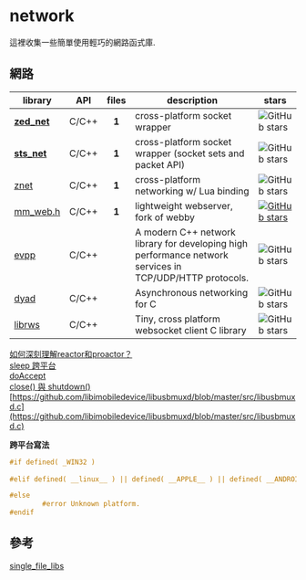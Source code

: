 # network
這裡收集一些簡單使用輕巧的網路函式庫.  

## 網路
| library                                                               | API |files| description | stars
| --------------------------------------------------------------------- |:---:|:---:| ----------- | -----------
|**[zed_net](https://github.com/Smilex/zed_net)**                       |C/C++|**1**| cross-platform socket wrapper | ![GitHub stars](https://img.shields.io/github/stars/Smilex/zed_net.svg?style=social&label=Star)
|**[sts_net](https://github.com/kieselsteini/sts)**                     |C/C++|**1**| cross-platform socket wrapper (socket sets and packet API) | ![GitHub stars](https://img.shields.io/github/stars/kieselsteini/sts.svg?style=social&label=Star)
|  [znet](https://github.com/starwing/znet)                             |C/C++|**1**| cross-platform networking w/ Lua binding | ![GitHub stars](https://img.shields.io/github/stars/starwing/znet.svg?style=social&label=Star)
|  [mm_web.h](https://github.com/vurtun/mmx)                            |C/C++|**1**| lightweight webserver, fork of webby | [![GitHub stars](https://img.shields.io/github/stars/vurtun/mmx.svg?style=social&label=Star)](https://github.com/vurtun/mmx)
|  [evpp](https://github.com/Qihoo360/evpp)                             |C/C++|     | A modern C++ network library for developing high performance network services in TCP/UDP/HTTP protocols. | ![GitHub stars](https://img.shields.io/github/stars/Qihoo360/evpp.svg?style=social&label=Star)
|  [dyad](https://github.com/rxi/dyad)                                  |C/C++|     | Asynchronous networking for C | ![GitHub stars](https://img.shields.io/github/stars/rxi/dyad.svg?style=social&label=Star)
|  [librws](https://github.com/OlehKulykov/librws)                      |C/C++|     | Tiny, cross platform websocket client C library | ![GitHub stars](https://img.shields.io/github/stars/OlehKulykov/librws.svg?style=social&label=Star)

[如何深刻理解reactor和proactor？](https://www.zhihu.com/question/26943938)  
[sleep 跨平台](https://github.com/vurtun/mmx/blob/f0ef47edc2077bc498880f7d3032c37e68f79219/tests/web_test.c#L52)  
[doAccept](https://github.com/starwing/znet/blob/2e0efcb2e937cec098d5366d95fd01b8a1b01324/znet.hpp#L93)  
[close() 與 shutdown()](http://beej-zhtw.netdpi.net/05-system-call-or-bust/5-9-close-and-shutdown)  
[https://github.com/libimobiledevice/libusbmuxd/blob/master/src/libusbmuxd.c](https://github.com/libimobiledevice/libusbmuxd/blob/master/src/libusbmuxd.c)  

**跨平台寫法**
```c
#if defined( _WIN32 )
    
#elif defined( __linux__ ) || defined( __APPLE__ ) || defined( __ANDROID__ )

#else 
        #error Unknown platform.
#endif
```

## 參考
[single_file_libs](https://github.com/nothings/single_file_libs)  
